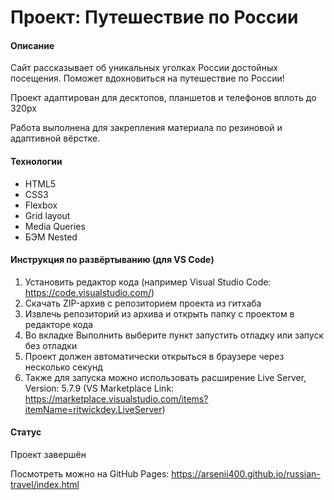 # Проект: Путешествие по России

#### Описание
Сайт рассказывает об уникальных уголках России достойных посещения. Поможет вдохновиться на путешествие по России! 

Проект адаптирован для десктопов, планшетов и телефонов вплоть до 320px

Работа выполнена для закрепления материала по резиновой и адаптивной вёрстке.

#### Технологии
* HTML5 
* CSS3
* Flexbox
* Grid layout
* Media Queries
* БЭМ Nested

#### Инструкция по развёртыванию (для VS Code)
1. Установить редактор кода (например Visual Studio Code: https://code.visualstudio.com/)
2. Скачать ZIP-архив с репозиторием проекта из гитхаба
3. Извлечь репозиторий из архива и открыть папку с проектом в редакторе кода
4. Во вкладке Выполнить выберите пункт запустить отладку или запуск без отладки
5. Проект должен автоматически открыться в браузере через несколько секунд
6. Также для запуска можно использовать расширение Live Server, Version: 5.7.9 (VS Marketplace Link: https://marketplace.visualstudio.com/items?itemName=ritwickdey.LiveServer)

#### Статус 
Проект завершён

Посмотреть можно на GitHub Pages: https://arsenii400.github.io/russian-travel/index.html
